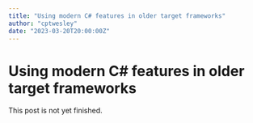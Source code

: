 ```yaml
---
title: "Using modern C# features in older target frameworks"
author: "cptwesley"
date: "2023-03-20T20:00:00Z"
---
```


# Using modern C# features in older target frameworks

This post is not yet finished.
